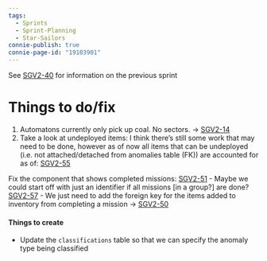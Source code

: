 ```yaml
---
tags:
  - Sprints
  - Sprint-Planning
  - Star-Sailors
connie-publish: true
connie-page-id: "19103901"
---
```

See [SGV2-40](obsidian://open?vault=Liam's%20vault&file=07%20Development%2FRetrospectives%2FFirst%20Mission%20Group%20-%20SGV2-40%20Retrospective) for information on the previous sprint

# Things to do/fix
1. Automatons currently only pick up coal. No sectors. → [SGV2-14](https://signalk.atlassian.net/browse/SGV2-14) 
2. Take a look at undeployed items: I think there’s still some work that may need to be done, however as of now all items that can be undeployed (i.e. not attached/detached from anomalies table (FK)) are accounted for as of: [SGV2-55](https://signalk.atlassian.net/jira/software/projects/SGV2/boards/8?selectedIssue=SGV2-55)

Fix the component that shows completed missions: [SGV2-51](https://signalk.atlassian.net/jira/software/projects/SGV2/boards/8?selectedIssue=SGV2-51)
    - Maybe we could start off with just an identifier if all missions [in a group?] are done? [SGV2-57](https://signalk.atlassian.net/jira/software/projects/SGV2/boards/8?selectedIssue=SGV2-57)
    -  We just need to add the foreign key for the items added to inventory from completing a mission → [SGV2-50](https://signalk.atlassian.net/browse/SGV2-50)

#### Things to create
* Update the `classifications` table so that we can specify the anomaly type being classified